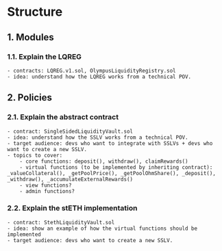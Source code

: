 # Structure

## 1. Modules

### 1.1. Explain the LQREG
	- contracts: LQREG.v1.sol, OlympusLiquidityRegistry.sol
	- idea: understand how the LQREG works from a technical POV.

## 2. Policies

### 2.1. Explain the abstract contract
	- contract: SingleSidedLiquidityVault.sol
	- idea: understand how the SSLV works from a technical POV.
	- target audience: devs who want to integrate with SSLVs + devs who want to create a new SSLV.
	- topics to cover:
		- core functions: deposit(), withdraw(), claimRewards()
		- virtual functions (to be implemented by inheriting contract): _valueCollateral(), _getPoolPrice(), _getPoolOhmShare(), _deposit(), _withdraw(), _accumulateExternalRewards()
		- view functions?
		- admin functions?

### 2.2. Explain the stETH implementation
	- contract: StethLiquidityVault.sol
	- idea: show an example of how the virtual functions should be implemented
	- target audience: devs who want to create a new SSLV.
